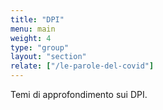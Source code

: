 ```yaml
---
title: "DPI"
menu: main
weight: 4
type: "group"
layout: "section"
relate: ["/le-parole-del-covid"]
---
```


Temi di approfondimento sui DPI.
